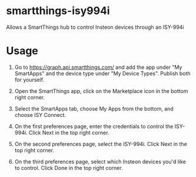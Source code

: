 # smartthings-isy994i
Allows a SmartThings hub to control Insteon devices through an ISY-994i

# Usage

1) Go to https://graph.api.smartthings.com/ and add the app under "My SmartApps" and the device type under "My Device Types". Publish both for yourself.

2) Open the SmartThings app, click on the Marketplace icon in the bottom right corner.

3) Select the SmartApps tab, choose My Apps from the bottom, and choose ISY Connect.

4) On the first preferences page, enter the credentials to control the ISY-994i. Click Next in the top right corner.

5) On the second preferences page, select the ISY-994i. Click Next in the top right corner.

6) On the third preferences page, select which Insteon devices you'd like to control. Click Done in the top right corner.
